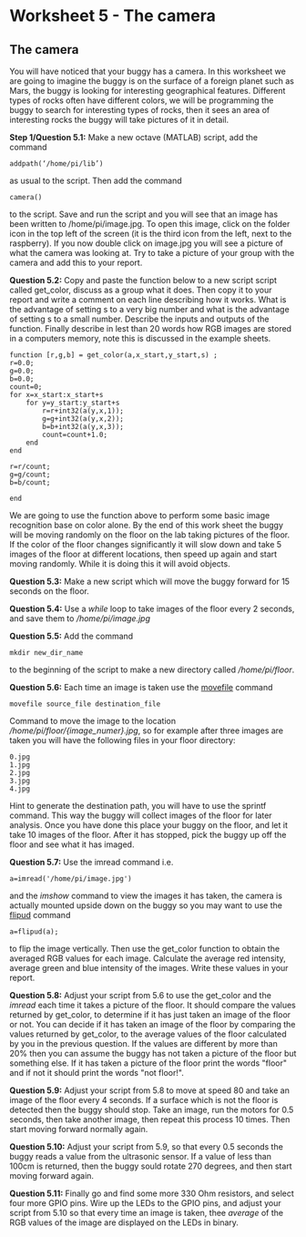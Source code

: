 Worksheet 5 - The camera
========================

The camera
----------

You will have noticed that your buggy has a camera.  In this worksheet we are going to imagine the buggy is on the surface of a foreign planet such as Mars, the buggy is looking for interesting geographical features.  Different types of rocks often have different colors, we will be programming the buggy to search for interesting types of rocks, then it sees an area of interesting rocks the buggy will take pictures of it in detail.


**Step 1/Question 5.1:** Make a new octave (MATLAB) script, add the command
```
addpath(‘/home/pi/lib’)
```

as usual to the script. Then add the command
```
camera()
```

to the script. Save and run the script and you will see that an image has been written to /home/pi/image.jpg.  To open this image, click on the folder icon in the top left of the screen (it is the third icon from the left, next to the raspberry).  If you now double click on image.jpg you will see a picture of what the camera was looking at.  Try to take a picture of your group with the camera and add this to your report.


**Question 5.2:** Copy and paste the function below to a new script script called get_color, discuss as a group what it does.   Then copy it to your report and write a comment on each line describing how it works.  What is the advantage of setting s to a very big number and what is the advantage of setting s to a small number.  Describe the inputs and outputs of the function.  Finally describe in lest than 20 words how RGB images are stored in a computers memory, note this is discussed in the example sheets.

```
function [r,g,b] = get_color(a,x_start,y_start,s) ;
r=0.0;
g=0.0;
b=0.0;
count=0;
for x=x_start:x_start+s
	for y=y_start:y_start+s
		r=r+int32(a(y,x,1));
		g=g+int32(a(y,x,2));
		b=b+int32(a(y,x,3));
		count=count+1.0;
	end
end

r=r/count;
g=g/count;
b=b/count;

end
```

We are going to use the function above to perform some basic image recognition base on color alone.  By the end of this work sheet the buggy will be moving randomly on the floor on the lab taking pictures of the floor.  If the color of the floor changes significantly it will slow down and take 5 images of the floor at different locations, then speed up again and start moving randomly.  While it is doing this it will avoid objects.

**Question 5.3:** Make a new script which will move the buggy forward for 15 seconds on the floor.

**Question 5.4:** Use a *while* loop to take images of the floor every 2 seconds, and save them to */home/pi/image.jpg*

**Question 5.5:** Add the command

```
mkdir new_dir_name
```

to the beginning of the script to make a new directory called */home/pi/floor*.

**Question 5.6:**  Each time an image is taken use the [movefile](https://www.mathworks.com/help/matlab/ref/movefile.html) command

```
movefile source_file destination_file
```
Command to move the image to the location */home/pi/floor/{image_numer}.jpg*, so for example after three images are taken you will have the following files in your floor directory:

```
0.jpg
1.jpg
2.jpg
3.jpg
4.jpg
```

Hint to generate the destination path, you will have to use the sprintf command.  This way the buggy will collect images of the floor for later analysis.  Once you have done this place your buggy on the floor, and let it take 10 images of the floor.  After it has stopped, pick the buggy up off the floor and see what it has imaged.

**Question 5.7:**  Use the imread command i.e.

```
a=imread('/home/pi/image.jpg')
```

and the *imshow* command to view the images it has taken, the camera is actually mounted upside down on the buggy so you may want to use the [flipud](https://www.mathworks.com/help/matlab/ref/flipud.html) command 

```
a=flipud(a);
```

to flip the image vertically.  Then use the get_color function to obtain the averaged RGB values for each image.  Calculate the average red intensity, average green and blue intensity of the images.  Write these values in your report.

**Question 5.8:** Adjust your script from 5.6 to use the get_color and the *imread* each time it takes a picture of the floor.  It should compare the values returned by get_color, to determine if it has just taken an image of the floor or not.  You can decide if it has taken an image of the floor by comparing the values returned by get_color, to the average values of the floor calculated by you in the previous question.  If the values are different by more than 20% then you can assume the buggy has not taken a picture of the floor but something else.  If it has taken a picture of the floor print the words "floor" and if not it should print the words "not floor!".

**Question 5.9:** Adjust your script from 5.8 to move at speed 80 and take an image of the floor every 4 seconds.  If a surface which is not the floor is detected then the buggy should stop.  Take an image, run the motors for 0.5 seconds, then take another image, then repeat this process 10 times.  Then start moving forward normally again.

**Question 5.10:** Adjust your script from 5.9, so that every 0.5 seconds the buggy reads a value from the ultrasonic sensor.  If a value of less than 100cm is returned, then the buggy sould rotate 270 degrees, and then start moving forward again.

**Question 5.11:** Finally go and find some more 330 Ohm resistors, and select four more GPIO pins.  Wire up the LEDs to the GPIO pins, and adjust your script from 5.10 so that every time an image is taken, thee *average* of the RGB values of the image are displayed on the LEDs in binary.

